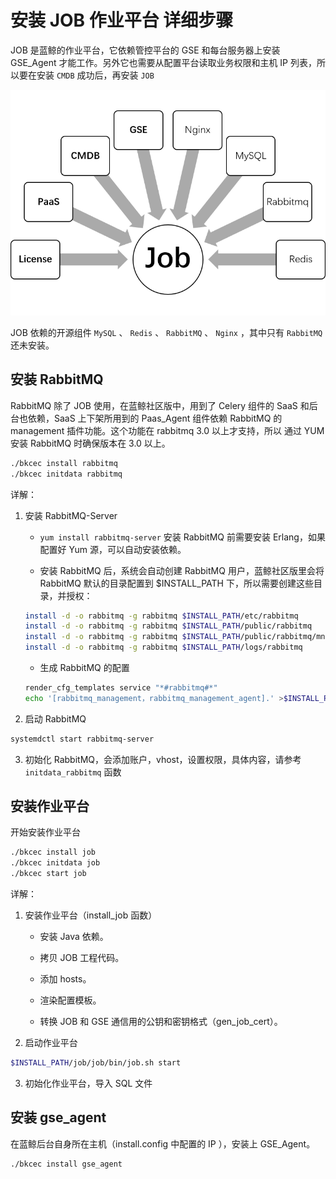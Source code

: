 # 安装 JOB 作业平台 详细步骤

JOB 是蓝鲸的作业平台，它依赖管控平台的 GSE 和每台服务器上安装 GSE_Agent 才能工作。另外它也需要从配置平台读取业务权限和主机 IP 列表，所以要在安装 `CMDB` 成功后，再安装 `JOB`

![JOB依赖简图](../../assets/job_depends.png)

JOB 依赖的开源组件 `MySQL` 、 `Redis` 、 `RabbitMQ` 、 `Nginx` ，其中只有 `RabbitMQ` 还未安装。

## 安装 RabbitMQ

RabbitMQ 除了 JOB 使用，在蓝鲸社区版中，用到了 Celery 组件的 SaaS 和后台也依赖，SaaS 上下架所用到的 Paas_Agent 组件依赖 RabbitMQ 的 management 插件功能。这个功能在 rabbitmq 3.0 以上才支持，所以 通过 YUM 安装 RabbitMQ 时确保版本在 3.0 以上。

```bash
./bkcec install rabbitmq
./bkcec initdata rabbitmq
```

详解：

1. 安装 RabbitMQ-Server
    - `yum install rabbitmq-server` 安装 RabbitMQ 前需要安装 Erlang，如果配置好 Yum 源，可以自动安装依赖。

    - 安装 RabbitMQ 后，系统会自动创建 RabbitMQ 用户，蓝鲸社区版里会将 RabbitMQ 默认的目录配置到 $INSTALL_PATH 下，所以需要创建这些目录，并授权：

    ```bash
    install -d -o rabbitmq -g rabbitmq $INSTALL_PATH/etc/rabbitmq
    install -d -o rabbitmq -g rabbitmq $INSTALL_PATH/public/rabbitmq
    install -d -o rabbitmq -g rabbitmq $INSTALL_PATH/public/rabbitmq/mnesia
    install -d -o rabbitmq -g rabbitmq $INSTALL_PATH/logs/rabbitmq
    ```

    - 生成 RabbitMQ 的配置

    ```bash
    render_cfg_templates service "*#rabbitmq#*"
    echo '[rabbitmq_management，rabbitmq_management_agent].' >$INSTALL_PATH/etc/rabbitmq/enabled_plugins
    ```

2. 启动 RabbitMQ

  ```bash
  systemdctl start rabbitmq-server
  ```

3. 初始化 RabbitMQ，会添加账户，vhost，设置权限，具体内容，请参考 `initdata_rabbitmq` 函数

## 安装作业平台

开始安装作业平台

```bash
./bkcec install job
./bkcec initdata job
./bkcec start job
```

详解：

1. 安装作业平台（install_job 函数）

    - 安装 Java 依赖。

    - 拷贝 JOB 工程代码。

    - 添加 hosts。

    - 渲染配置模板。

    - 转换 JOB 和 GSE 通信用的公钥和密钥格式（gen_job_cert）。

2. 启动作业平台

  ```bash
  $INSTALL_PATH/job/job/bin/job.sh start
  ```

3. 初始化作业平台，导入 SQL 文件

## 安装 gse_agent

在蓝鲸后台自身所在主机（install.config 中配置的 IP ），安装上 GSE_Agent。

```bash
./bkcec install gse_agent
```
